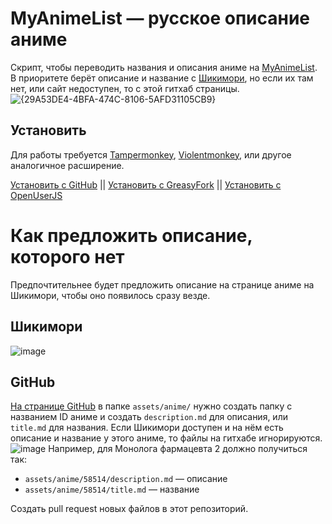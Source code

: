 # MyAnimeList — русское описание аниме
Скрипт, чтобы переводить названия и описания аниме на [MyAnimeList](https://myanimelist.net/). В приоритете берёт описание и название с [Шикимори](https://shikimori.one/), но если их там нет, или сайт недоступен, то с этой гитхаб страницы.
![{29A53DE4-4BFA-474C-8106-5AFD31105CB9}](https://github.com/user-attachments/assets/4f9398f1-dfb4-4728-882c-2fe67ffa629f)

## Установить

Для работы требуется [Tampermonkey](https://www.tampermonkey.net/), [Violentmonkey](https://violentmonkey.github.io/), или другое аналогичное расширение.

[Установить с GitHub](https://raw.githubusercontent.com/njko39/MAL-RU-Enhancements/refs/heads/main/MAL-RU-Enhancements.js) || [Установить с GreasyFork](https://greasyfork.org/en/scripts/527433-myanimelist-%D1%80%D1%83%D1%81%D1%81%D0%BA%D0%BE%D0%B5-%D0%BE%D0%BF%D0%B8%D1%81%D0%B0%D0%BD%D0%B8%D0%B5-%D0%B0%D0%BD%D0%B8%D0%BC%D0%B5) || [Установить с OpenUserJS](https://openuserjs.org/scripts/mwehehe/MyAnimeList(MAL)_%E2%80%94_%D1%80%D1%83%D1%81%D1%81%D0%BA%D0%BE%D0%B5_%D0%BE%D0%BF%D0%B8%D1%81%D0%B0%D0%BD%D0%B8%D0%B5_%D0%B0%D0%BD%D0%B8%D0%BC%D0%B5)
# Как предложить описание, которого нет
Предпочтительнее будет предложить описание на странице аниме на Шикимори, чтобы оно появилось сразу везде.
## Шикимори
![image](https://github.com/user-attachments/assets/4da757bb-840a-4002-afbc-5df358269006)
## GitHub
[На странице GitHub](https://github.com/njko39/MAL-RU-Enhancements) в папке `assets/anime/` нужно создать папку с названием ID аниме и создать `description.md` для описания, или `title.md` для названия. Если Шикимори доступен и на нём есть описание и название у этого аниме, то файлы на гитхабе игнорируются.
![image](https://github.com/user-attachments/assets/e4a4f61d-e6ff-484e-990e-1526282d05c8)
Например, для Монолога фармацевта 2 должно получиться так:
- `assets/anime/58514/description.md` — описание
- `assets/anime/58514/title.md` — название

Создать pull request новых файлов в этот репозиторий.
